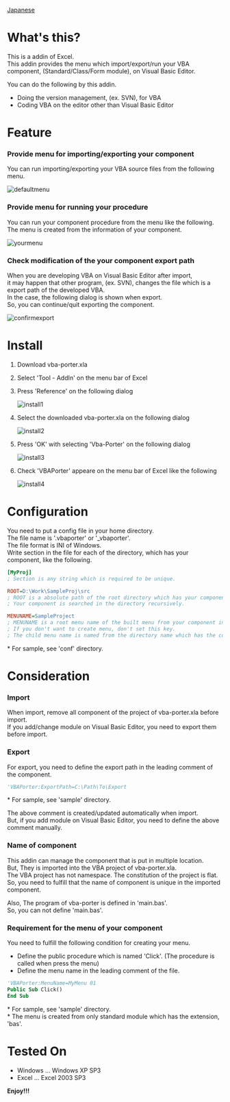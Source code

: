 [Japanese](https://github.com/aki2o/vba-porter/blob/master/README-ja.md)

What's this?
============

This is a addin of Excel.  
This addin provides the menu which import/export/run your VBA component,
 (Standard/Class/Form module), on Visual Basic Editor.  

You can do the following by this addin.

* Doing the version management, (ex. SVN), for VBA
* Coding VBA on the editor other than Visual Basic Editor


Feature
=======

### Provide menu for importing/exporting your component

You can run importing/exporting your VBA source files from the following menu.

![defaultmenu](img/defaultmenu.png)

### Provide menu for running your procedure

You can run your component procedure from the menu like the following.  
The menu is created from the information of your component.

![yourmenu](img/yourmenu.png)

### Check modification of the your component export path

When you are developing VBA on Visual Basic Editor after import,  
it may happen that other program, (ex. SVN), changes the file which is a export path of the developed VBA.  
In the case, the following dialog is shown when export.  
So, you can continue/quit exporting the component.

![confirmexport](img/confirmexport.png)


Install
=======

1. Download vba-porter.xla

2. Select 'Tool - AddIn' on the menu bar of Excel

3. Press 'Reference' on the following dialog

    ![install1](img/install1.png)

4. Select the downloaded vba-porter.xla on the following dialog

    ![install2](img/install2.png)

5. Press 'OK' with selecting 'Vba-Porter' on the following dialog

    ![install3](img/install3.png)

6. Check 'VBAPorter' appeare on the menu bar of Excel like the following

    ![install4](img/install4.png)


Configuration
=============

You need to put a config file in your home directory.  
The file name is '.vbaporter' or '_vbaporter'.  
The file format is INI of Windows.  
Write section in the file for each of the directory, which has your component, like the following.

```ini
[MyProj]
; Section is any string which is required to be unique.

ROOT=D:\Work\SampleProj\src
; ROOT is a absolute path of the root directory which has your component.
; Your component is searched in the directory recursively.

MENUNAME=SampleProject
; MENUNAME is a root menu name of the built menu from your component in ROOT.
; If you don't want to create menu, don't set this key.
; The child menu name is named from the directory name which has the component.
```

\* For sample, see 'conf' directory.  


Consideration
=============

### Import

When import, remove all component of the project of vba-porter.xla before import.  
If you add/change module on Visual Basic Editor, you need to export them before import.

### Export

For export, you need to define the export path in the leading comment of the component.  

```vb
'VBAPorter:ExportPath=C:\Path\To\Export
```

\* For sample, see 'sample' directory.  

The above comment is created/updated automatically when import.  
But, if you add module on Visual Basic Editor, you need to define the above comment manually.

### Name of component

This addin can manage the component that is put in multiple location.  
But, They is imported into the VBA project of vba-porter.xla.  
The VBA project has not namespace. The constitution of the project is flat.  
So, you need to fulfill that the name of component is unique in the imported component.  

Also, The program of vba-porter is defined in 'main.bas'.  
So, you can not define 'main.bas'.

### Requirement for the menu of your component

You need to fulfill the following condition for creating your menu.

* Define the public procedure which is named 'Click'. (The procedure is called when press the menu)
* Define the menu name in the leading comment of the file.

```vb
'VBAPorter:MenuName=MyMenu 01
Public Sub Click()
End Sub
```

\* For sample, see 'sample' directory.  
\* The menu is created from only standard module which has the extension, 'bas'.  


Tested On
=========

* Windows ... Windows XP SP3
* Excel ... Excel 2003 SP3


**Enjoy!!!**

